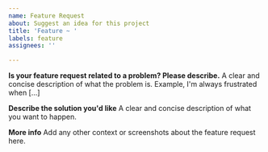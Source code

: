 ```yaml
---
name: Feature Request
about: Suggest an idea for this project
title: 'Feature ~ '
labels: feature
assignees: ''

---
```


**Is your feature request related to a problem? Please describe.**
A clear and concise description of what the problem is. 
Example, I'm always frustrated when [...]

**Describe the solution you'd like**
A clear and concise description of what you want to happen.

**More info**
Add any other context or screenshots about the feature request here.
